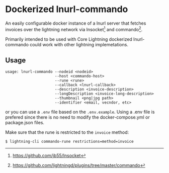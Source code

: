 # Dockerized lnurl-commando

An easily configurable docker instance of a lnurl server that fetches invoices over the lightning network via
lnsocket[^1] and commando[^2].

Primarily intended to be used with Core Lightning dockerized lnurl-commando could work with other lightning implemetations.


## Usage

```
usage: lnurl-commando --nodeid <nodeid>
                      --host <commando-host>
                      --rune <rune>
                      --callback <lnurl-callback>
                      --description <invoice-description>
                      --longDescription <invoice-long-description>
                      --thumbnail <png|jpg path>
                      --identifier <email, vecndor, etc>
```

or you can use a `.env` file based on the `.env.example`. Using a .env file is
prefered since there is no need to modify the docker-compose.yml or package.json files.

Make sure that the rune is restricted to the `invoice` method:
 
    $ lightning-cli commando-rune restrictions=method=invoice

[^1]: https://github.com/jb55/lnsocket
[^2]: https://github.com/lightningd/plugins/tree/master/commando


